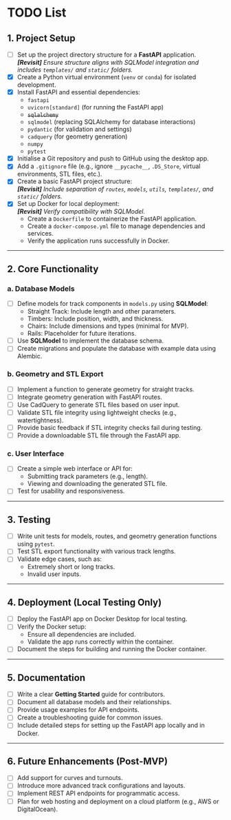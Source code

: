 # TODO List

## 1. Project Setup
- [ ] Set up the project directory structure for a **FastAPI** application.  
  _**[Revisit]** Ensure structure aligns with SQLModel integration and includes `templates/` and `static/` folders._
- [x] Create a Python virtual environment (`venv` or `conda`) for isolated development.
- [x] Install FastAPI and essential dependencies:
  - `fastapi`
  - `uvicorn[standard]` (for running the FastAPI app)
  - ~~`sqlalchemy`~~  
  - `sqlmodel` (replacing SQLAlchemy for database interactions)
  - `pydantic` (for validation and settings)
  - `cadquery` (for geometry generation)
  - `numpy`
  - `pytest`
- [x] Initialise a Git repository and push to GitHub using the desktop app.
- [x] Add a `.gitignore` file (e.g., ignore `__pycache__`, `.DS_Store`, virtual environments, STL files, etc.).
- [x] Create a basic FastAPI project structure:  
  _**[Revisit]** Include separation of `routes`, `models`, `utils`, `templates/`, and `static/` folders._
- [x] Set up Docker for local deployment:  
  _**[Revisit]** Verify compatibility with SQLModel._
  - Create a `Dockerfile` to containerize the FastAPI application.
  - Create a `docker-compose.yml` file to manage dependencies and services.
  - Verify the application runs successfully in Docker.

---

## 2. Core Functionality

### a. Database Models
- [ ] Define models for track components in `models.py` using **SQLModel**:
  - Straight Track: Include length and other parameters.
  - Timbers: Include position, width, and thickness.
  - Chairs: Include dimensions and types (minimal for MVP).
  - Rails: Placeholder for future iterations.
- [ ] Use **SQLModel** to implement the database schema.
- [ ] Create migrations and populate the database with example data using Alembic.

### b. Geometry and STL Export
- [ ] Implement a function to generate geometry for straight tracks.
- [ ] Integrate geometry generation with FastAPI routes.
- [ ] Use CadQuery to generate STL files based on user input.
- [ ] Validate STL file integrity using lightweight checks (e.g., watertightness).
- [ ] Provide basic feedback if STL integrity checks fail during testing.
- [ ] Provide a downloadable STL file through the FastAPI app.

### c. User Interface
- [ ] Create a simple web interface or API for:
  - Submitting track parameters (e.g., length).
  - Viewing and downloading the generated STL file.
- [ ] Test for usability and responsiveness.

---

## 3. Testing
- [ ] Write unit tests for models, routes, and geometry generation functions using `pytest`.
- [ ] Test STL export functionality with various track lengths.
- [ ] Validate edge cases, such as:
  - Extremely short or long tracks.
  - Invalid user inputs.

---

## 4. Deployment (Local Testing Only)
- [ ] Deploy the FastAPI app on Docker Desktop for local testing.
- [ ] Verify the Docker setup:
  - Ensure all dependencies are included.
  - Validate the app runs correctly within the container.
- [ ] Document the steps for building and running the Docker container.

---

## 5. Documentation
- [ ] Write a clear **Getting Started** guide for contributors.
- [ ] Document all database models and their relationships.
- [ ] Provide usage examples for API endpoints.
- [ ] Create a troubleshooting guide for common issues.
- [ ] Include detailed steps for setting up the FastAPI app locally and in Docker.

---

## 6. Future Enhancements (Post-MVP)
- [ ] Add support for curves and turnouts.
- [ ] Introduce more advanced track configurations and layouts.
- [ ] Implement REST API endpoints for programmatic access.
- [ ] Plan for web hosting and deployment on a cloud platform (e.g., AWS or DigitalOcean).

